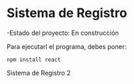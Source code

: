<h1>Sistema de Registro </h1>
-Estado del proyecto: En construcción

Para ejecutarl el programa, debes poner:

```npm install react```

Sistema de Registro 2
